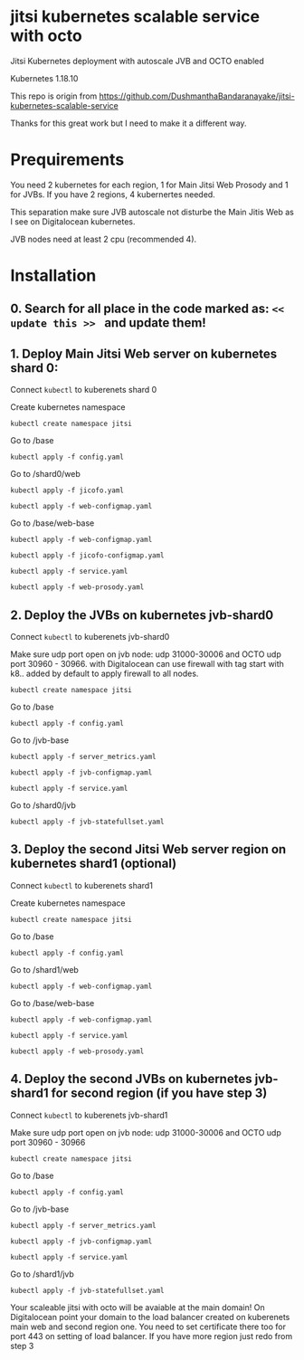 # jitsi kubernetes scalable service with octo

Jitsi Kubernetes deployment with autoscale JVB and OCTO enabled

Kubernetes 1.18.10

This repo is origin from https://github.com/DushmanthaBandaranayake/jitsi-kubernetes-scalable-service

Thanks for this great work but I need to make it a different way.

# Prequirements

You need 2 kubernetes for each region, 1 for Main Jitsi Web Prosody and 1 for JVBs. If you have 2 regions, 4 kubernertes needed.

This separation make sure JVB autoscale not disturbe the Main Jitis Web as I see on Digitalocean kubernetes. 

JVB nodes need at least 2 cpu (recommended 4).

# Installation

## 0. Search for all place in the code marked as: ``<< update this >> `` and update them!

## 1. Deploy Main Jitsi Web server on kubernetes shard 0:

Connect ``kubectl`` to kuberenets shard 0

Create kubernetes namespace 
    
    kubectl create namespace jitsi
    
Go to /base

    kubectl apply -f config.yaml
    
Go to /shard0/web
    
    kubectl apply -f jicofo.yaml
    
    kubectl apply -f web-configmap.yaml
    
Go to /base/web-base
    
    kubectl apply -f web-configmap.yaml
    
    kubectl apply -f jicofo-configmap.yaml
    
    kubectl apply -f service.yaml
    
    kubectl apply -f web-prosody.yaml
    
    
## 2. Deploy the JVBs on kubernetes jvb-shard0

Connect ``kubectl`` to kuberenets jvb-shard0

Make sure udp port open on jvb node: udp 31000-30006 and OCTO udp port 30960 - 30966. with Digitalocean can use firewall with tag start with k8.. added by default to apply firewall to all nodes.
    
    kubectl create namespace jitsi
    
Go to /base
    
    kubectl apply -f config.yaml
    
Go to /jvb-base
    
    kubectl apply -f server_metrics.yaml
    
    kubectl apply -f jvb-configmap.yaml
    
    kubectl apply -f service.yaml
    
Go to /shard0/jvb
    
    kubectl apply -f jvb-statefullset.yaml
    

## 3. Deploy the second Jitsi Web server region on kubernetes shard1 (optional)

Connect ``kubectl`` to kuberenets shard1

Create kubernetes namespace 
    
    kubectl create namespace jitsi
    
Go to /base
    
    kubectl apply -f config.yaml
    
Go to /shard1/web
    
    kubectl apply -f web-configmap.yaml
    
Go to /base/web-base
    
    kubectl apply -f web-configmap.yaml
    
    kubectl apply -f service.yaml
    
    kubectl apply -f web-prosody.yaml
    
## 4. Deploy the second JVBs on kubernetes jvb-shard1 for second region (if you have step 3)

Connect ``kubectl`` to kuberenets jvb-shard1

Make sure udp port open on jvb node: udp 31000-30006 and OCTO udp port 30960 - 30966
    
    kubectl create namespace jitsi
    
Go to /base
    
    kubectl apply -f config.yaml
    
Go to /jvb-base
    
    kubectl apply -f server_metrics.yaml
    
    kubectl apply -f jvb-configmap.yaml
    
    kubectl apply -f service.yaml
    
Go to /shard1/jvb
    
    kubectl apply -f jvb-statefullset.yaml
    

Your scaleable jitsi with octo will be avaiable at the main domain! On Digitalocean point your domain to the load balancer created on kuberenets main web and second region one. You need to set certificate there too for port 443 on setting of load balancer.
If you have more region just redo from step 3

